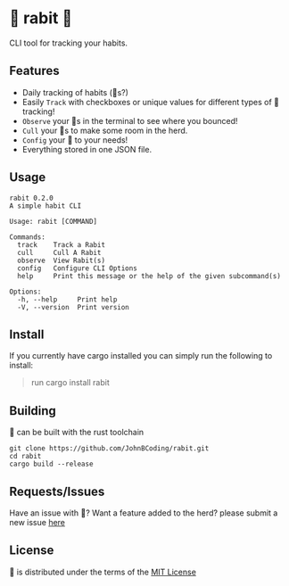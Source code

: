 # 🐇 rabit 🐇

CLI tool for tracking your habits.

## Features
- Daily tracking of habits (🐇s?)
- Easily `Track` with checkboxes or unique values for different types of 🐇 tracking!
- `Observe` your 🐇s in the terminal to see where you bounced!
- `Cull` your 🐇s to make some room in the herd.
- `Config` your 🐇 to your needs!
- Everything stored in one JSON file.

## Usage

```
rabit 0.2.0
A simple habit CLI

Usage: rabit [COMMAND]

Commands:
  track    Track a Rabit
  cull     Cull A Rabit
  observe  View Rabit(s)
  config   Configure CLI Options
  help     Print this message or the help of the given subcommand(s)

Options:
  -h, --help     Print help
  -V, --version  Print version
```

## Install

If you currently have cargo installed you can simply run the following to install:

> run cargo install rabit

## Building

🐇 can be built with the rust toolchain

```
git clone https://github.com/JohnBCoding/rabit.git
cd rabit
cargo build --release
```
## Requests/Issues

Have an issue with 🐇? Want a feature added to the herd? please submit a new issue [here](https://github.com/JohnBCoding/rabit/issues/new)

## License

🐇 is distributed under the terms of the [MIT License](https://github.com/JohnBCoding/rabit/blob/main/LICENSE-MIT)
